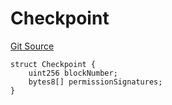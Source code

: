 # Checkpoint
[Git Source](https://github.com/llama-community/vertex-v1/blob/1a5b9d40afe2b86db921cb268a555e6bb0a0a840/src/utils/Structs.sol)


```solidity
struct Checkpoint {
    uint256 blockNumber;
    bytes8[] permissionSignatures;
}
```

